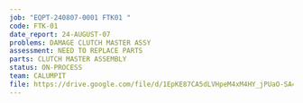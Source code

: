 ```yaml
---
job: "EQPT-240807-0001 FTK01 "
code: FTK-01
date_report: 24-AUGUST-07
problems: DAMAGE CLUTCH MASTER ASSY
assessment: NEED TO REPLACE PARTS
parts: CLUTCH MASTER ASSEMBLY
status: ON-PROCESS
team: CALUMPIT
file: https://drive.google.com/file/d/1EpKE87CA5dLVHpeM4xM4HY_jPUaO-SA4/view?usp=sharing
---
```

